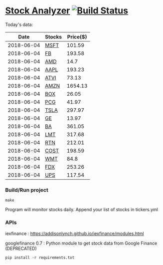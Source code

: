 # [Stock Analyzer](https://ogoyal.github.io/StockAnalyzer/) [![Build Status](https://travis-ci.org/ogoyal/StockAnalyzer.svg?branch=master)](https://travis-ci.org/ogoyal/StockAnalyzer)

Today's data:

| Date| Stocks| Price($) | 
| --- | --- | ---  | 
| 2018-06-04| [MSFT](https://plot.ly/~ogoyal/2)| 101.59 | 
| 2018-06-04| [FB](https://plot.ly/~ogoyal/4)| 193.58 | 
| 2018-06-04| [AMD](https://plot.ly/~ogoyal/6)| 14.7 | 
| 2018-06-04| [AAPL](https://plot.ly/~ogoyal/8)| 193.23 | 
| 2018-06-04| [ATVI](https://plot.ly/~ogoyal/10)| 73.13 | 
| 2018-06-04| [AMZN](https://plot.ly/~ogoyal/12)| 1654.13 | 
| 2018-06-04| [BOX](https://plot.ly/~ogoyal/14)| 26.05 | 
| 2018-06-04| [PCG](https://plot.ly/~ogoyal/16)| 41.97 | 
| 2018-06-04| [TSLA](https://plot.ly/~ogoyal/18)| 297.97 | 
| 2018-06-04| [GE](https://plot.ly/~ogoyal/20)| 13.97 | 
| 2018-06-04| [BA](https://plot.ly/~ogoyal/22)| 361.05 | 
| 2018-06-04| [LMT](https://plot.ly/~ogoyal/24)| 317.68 | 
| 2018-06-04| [RTN](https://plot.ly/~ogoyal/26)| 212.01 | 
| 2018-06-04| [COST](https://plot.ly/~ogoyal/28)| 198.59 | 
| 2018-06-04| [WMT](https://plot.ly/~ogoyal/30)| 84.8 | 
| 2018-06-04| [FDX](https://plot.ly/~ogoyal/32)| 253.26 | 
| 2018-06-04| [UPS](https://plot.ly/~ogoyal/34)| 117.54 | 

### Build/Run project

```
make
```

Program will monitor stocks daily. Append your list of stocks in tickers.yml

### APIs
iexfinance : https://addisonlynch.github.io/iexfinance/modules.html

googlefinance 0.7 : Python module to get stock data from Google Finance (DEPRECATED)

```
pip install -r requirements.txt
```
